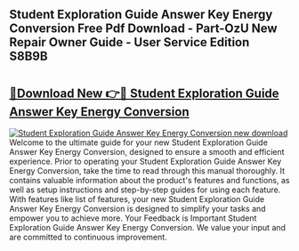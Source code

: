 ## Student Exploration Guide Answer Key Energy Conversion Free Pdf Download - Part-OzU New Repair Owner Guide - User Service Edition S8B9B

# <h2><a href="http://bc47667.oget.top/?id=Student+Exploration+Guide+Answer+Key+Energy+Conversion">🔗Download New 👉🔴 Student Exploration Guide Answer Key Energy Conversion</a></h2>

[![Student Exploration Guide Answer Key Energy Conversion new download](https://i.imgur.com/5g1atiW.png)](http://bc47667.oget.top/?id=Student+Exploration+Guide+Answer+Key+Energy+Conversion)
Welcome to the ultimate guide for your new Student Exploration Guide Answer Key Energy Conversion, designed to ensure a smooth and efficient experience. Prior to operating your Student Exploration Guide Answer Key Energy Conversion, take the time to read through this manual thoroughly. It contains valuable information about the product's features and functions, as well as setup instructions and step-by-step guides for using each feature. With features like list of features, your new Student Exploration Guide Answer Key Energy Conversion is designed to simplify your tasks and empower you to achieve more. Your Feedback is Important Student Exploration Guide Answer Key Energy Conversion. We value your input and are committed to continuous improvement.
